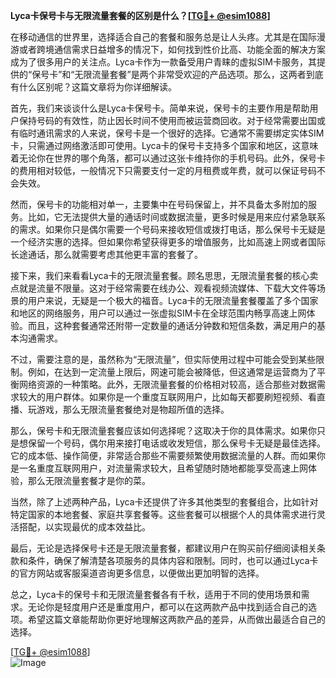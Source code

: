 **Lyca卡保号卡与无限流量套餐的区别是什么？[[TG💪+ @esim1088](https://t.me/s/esim1088)]**

在移动通信的世界里，选择适合自己的套餐和服务总是让人头疼。尤其是在国际漫游或者跨境通信需求日益增多的情况下，如何找到性价比高、功能全面的解决方案成为了很多用户的关注点。Lyca卡作为一款备受用户青睐的虚拟SIM卡服务，其提供的“保号卡”和“无限流量套餐”是两个非常受欢迎的产品选项。那么，这两者到底有什么区别呢？这篇文章将为你详细解读。

首先，我们来谈谈什么是Lyca卡保号卡。简单来说，保号卡的主要作用是帮助用户保持号码的有效性，防止因长时间不使用而被运营商回收。对于经常需要出国或有临时通讯需求的人来说，保号卡是一个很好的选择。它通常不需要绑定实体SIM卡，只需通过网络激活即可使用。Lyca卡的保号卡支持多个国家和地区，这意味着无论你在世界的哪个角落，都可以通过这张卡维持你的手机号码。此外，保号卡的费用相对较低，一般情况下只需要支付一定的月租费或年费，就可以保证号码不会失效。

然而，保号卡的功能相对单一，主要集中在号码保留上，并不具备太多附加的服务。比如，它无法提供大量的通话时间或数据流量，更多时候是用来应付紧急联系的需求。如果你只是偶尔需要一个号码来接收短信或拨打电话，那么保号卡无疑是一个经济实惠的选择。但如果你希望获得更多的增值服务，比如高速上网或者国际长途通话，那么就需要考虑其他更丰富的套餐了。

接下来，我们来看看Lyca卡的无限流量套餐。顾名思思，无限流量套餐的核心卖点就是流量不限量。这对于经常需要在线办公、观看视频流媒体、下载大文件等场景的用户来说，无疑是一个极大的福音。Lyca卡的无限流量套餐覆盖了多个国家和地区的网络服务，用户可以通过一张虚拟SIM卡在全球范围内畅享高速上网体验。而且，这种套餐通常还附带一定数量的通话分钟数和短信条数，满足用户的基本沟通需求。

不过，需要注意的是，虽然称为“无限流量”，但实际使用过程中可能会受到某些限制。例如，在达到一定流量上限后，网速可能会被降低，但这通常是运营商为了平衡网络资源的一种策略。此外，无限流量套餐的价格相对较高，适合那些对数据需求较大的用户群体。如果你是一个重度互联网用户，比如每天都要刷短视频、看直播、玩游戏，那么无限流量套餐绝对是物超所值的选择。

那么，保号卡和无限流量套餐应该如何选择呢？这取决于你的具体需求。如果你只是想保留一个号码，偶尔用来接打电话或收发短信，那么保号卡无疑是最佳选择。它的成本低、操作简便，非常适合那些不需要频繁使用数据流量的人群。而如果你是一名重度互联网用户，对流量需求较大，且希望随时随地都能享受高速上网体验，那么无限流量套餐才是你的菜。

当然，除了上述两种产品，Lyca卡还提供了许多其他类型的套餐组合，比如针对特定国家的本地套餐、家庭共享套餐等。这些套餐可以根据个人的具体需求进行灵活搭配，以实现最优的成本效益比。

最后，无论是选择保号卡还是无限流量套餐，都建议用户在购买前仔细阅读相关条款和条件，确保了解清楚各项服务的具体内容和限制。同时，也可以通过Lyca卡的官方网站或客服渠道咨询更多信息，以便做出更加明智的选择。

总之，Lyca卡的保号卡和无限流量套餐各有千秋，适用于不同的使用场景和需求。无论你是轻度用户还是重度用户，都可以在这两款产品中找到适合自己的选项。希望这篇文章能帮助你更好地理解这两款产品的差异，从而做出最适合自己的选择。

[[TG💪+ @esim1088](https://t.me/s/esim1088)]  
![Image](https://i.postimg.cc/4NQfJmqS/Snipaste-2025-05-13-00-14-12.png)